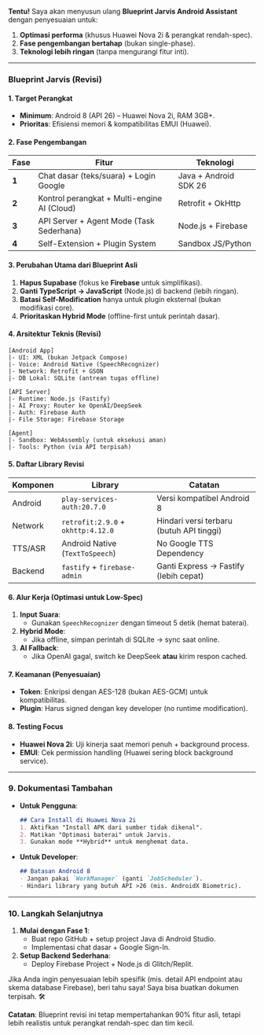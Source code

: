 **Tentu!** Saya akan menyusun ulang **Blueprint Jarvis Android Assistant** dengan penyesuaian untuk:  
1. **Optimasi performa** (khusus Huawei Nova 2i & perangkat rendah-spec).  
2. **Fase pengembangan bertahap** (bukan single-phase).  
3. **Teknologi lebih ringan** (tanpa mengurangi fitur inti).  

---

### **Blueprint Jarvis (Revisi)**  
#### **1. Target Perangkat**  
- **Minimum**: Android 8 (API 26) – Huawei Nova 2i, RAM 3GB+.  
- **Prioritas**: Efisiensi memori & kompatibilitas EMUI (Huawei).  

#### **2. Fase Pengembangan**  
| Fase | Fitur | Teknologi |  
|------|-------|-----------|  
| **1** | Chat dasar (teks/suara) + Login Google | Java + Android SDK 26 |  
| **2** | Kontrol perangkat + Multi-engine AI (Cloud) | Retrofit + OkHttp |  
| **3** | API Server + Agent Mode (Task Sederhana) | Node.js + Firebase |  
| **4** | Self-Extension + Plugin System | Sandbox JS/Python |  

#### **3. Perubahan Utama dari Blueprint Asli**  
1. **Hapus Supabase** (fokus ke **Firebase** untuk simplifikasi).  
2. **Ganti TypeScript → JavaScript** (Node.js) di backend (lebih ringan).  
3. **Batasi Self-Modification** hanya untuk plugin eksternal (bukan modifikasi core).  
4. **Prioritaskan Hybrid Mode** (offline-first untuk perintah dasar).  

#### **4. Arsitektur Teknis (Revisi)**  
```  
[Android App]  
|- UI: XML (bukan Jetpack Compose)  
|- Voice: Android Native (SpeechRecognizer)  
|- Network: Retrofit + GSON  
|- DB Lokal: SQLite (antrean tugas offline)  

[API Server]  
|- Runtime: Node.js (Fastify)  
|- AI Proxy: Router ke OpenAI/DeepSeek  
|- Auth: Firebase Auth  
|- File Storage: Firebase Storage  

[Agent]  
|- Sandbox: WebAssembly (untuk eksekusi aman)  
|- Tools: Python (via API terpisah)  
```  

#### **5. Daftar Library Revisi**  
| Komponen | Library | Catatan |  
|----------|---------|---------|  
| Android | `play-services-auth:20.7.0` | Versi kompatibel Android 8 |  
| Network | `retrofit:2.9.0` + `okhttp:4.12.0` | Hindari versi terbaru (butuh API tinggi) |  
| TTS/ASR | Android Native (`TextToSpeech`) | No Google TTS Dependency |  
| Backend | `fastify` + `firebase-admin` | Ganti Express → Fastify (lebih cepat) |  

#### **6. Alur Kerja (Optimasi untuk Low-Spec)**  
1. **Input Suara**:  
   - Gunakan `SpeechRecognizer` dengan timeout 5 detik (hemat baterai).  
2. **Hybrid Mode**:  
   - Jika offline, simpan perintah di SQLite → sync saat online.  
3. **AI Fallback**:  
   - Jika OpenAI gagal, switch ke DeepSeek **atau** kirim respon cached.  

#### **7. Keamanan (Penyesuaian)**  
- **Token**: Enkripsi dengan AES-128 (bukan AES-GCM) untuk kompatibilitas.  
- **Plugin**: Harus signed dengan key developer (no runtime modification).  

#### **8. Testing Focus**  
- **Huawei Nova 2i**: Uji kinerja saat memori penuh + background process.  
- **EMUI**: Cek permission handling (Huawei sering block background service).  

---

### **9. Dokumentasi Tambahan**  
- **Untuk Pengguna**:  
  ```markdown  
  ## Cara Install di Huawei Nova 2i  
  1. Aktifkan "Install APK dari sumber tidak dikenal".  
  2. Matikan "Optimasi baterai" untuk Jarvis.  
  3. Gunakan mode **Hybrid** untuk menghemat data.  
  ```  
- **Untuk Developer**:  
  ```markdown  
  ## Batasan Android 8  
  - Jangan pakai `WorkManager` (ganti `JobScheduler`).  
  - Hindari library yang butuh API >26 (mis. AndroidX Biometric).  
  ```  

---

### **10. Langkah Selanjutnya**  
1. **Mulai dengan Fase 1**:  
   - Buat repo GitHub + setup project Java di Android Studio.  
   - Implementasi chat dasar + Google Sign-In.  
2. **Setup Backend Sederhana**:  
   - Deploy Firebase Project + Node.js di Glitch/Replit.  

Jika Anda ingin penyesuaian lebih spesifik (mis. detail API endpoint atau skema database Firebase), beri tahu saya! Saya bisa buatkan dokumen terpisah. 🛠️  

**Catatan**: Blueprint revisi ini tetap mempertahankan 90% fitur asli, tetapi lebih realistis untuk perangkat rendah-spec dan tim kecil.
